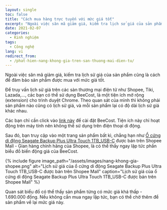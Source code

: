 ```yaml
---
layout: single
toc: false
title: "Cách mua hàng trực tuyến với mức giá tốt"
excerpt: "Ngoài việc săn mã giảm giá, kiểm tra lịch sử giá của sản phẩm cũng là cách để đảm bảo sản phẩm được mua với mức giá tốt."
date: 2021-02-07
categories:
  - Kinh nghiệm
tags:
  - Công nghệ
lang: vi
redirect_from:
  - /phat-hien-nang-khong-gia-tren-san-thuong-mai-dien-tu/
---
```


Ngoài việc săn mã giảm giá, kiểm tra lịch sử giá của sản phẩm cũng là cách để đảm bảo sản phẩm được mua với mức giá tốt.

Để truy vấn lịch sử giá trên các sàn thương mại điện tử như Shopee, Tiki, Lazada,..., các bạn có thể sử dụng BeeCost, là một tiện ích mở rộng (extension) cho trình duyệt Chrome. Theo quan sát của mình thì không phải sản phẩm nào cũng có lịch sử giá, và mỗi sản phẩm lại có độ dài lịch sử giá khác nhau.

Các bạn chỉ cần click vào [link này](https://chrome.google.com/webstore/detail/hfgkoaengklibhfagaababcngpehggmm) để cài đặt BeeCost. Tiện ích này chỉ hoạt động trên máy tính nên không thể sử dụng trên điện thoại di động.

Sau đó, bạn truy cập vào một trang sản phẩm bất kì, chẳng hạn như [Ổ cứng di động Seagate Backup Plus Ultra Touch 1TB_USB-C](https://shopee.vn/-M%C3%A3-ELCL1111-gi%E1%BA%A3m-7-%C4%91%C6%A1n-500K-%E1%BB%94-c%E1%BB%A9ng-di-%C4%91%E1%BB%99ng-Seagate-Backup-Plus-Ultra-Touch-1TB_USB-C-G%C3%B3i-c%E1%BB%A9u-d%E1%BB%AF-li%E1%BB%87u-i.279742060.4340999732) được bán trên Shopee Mall - Gian hàng chính hãng của Shopee, là có thể thấy ngay lập tức phần biểu đồ biến động giá của BeeCost.

{% include figure image_path="/assets/images/nang-khong-gia-shopee.png" alt="Lịch sử giá của ổ cứng di động Seagate Backup Plus Ultra Touch 1TB_USB-C được bán trên Shopee Mall" caption="Lịch sử giá của ổ cứng di động Seagate Backup Plus Ultra Touch 1TB_USB-C được bán trên Shopee Mall" %}

Quan sát biểu đồ có thể thấy sản phẩm từng có mức giá khá thấp - 1.690.000 đồng. Nếu không cần mua ngay lập tức, bạn có thể chờ thêm để sản phẩm về lại mức giá này.
